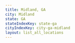 ```yaml
---
title: Midland, GA
city: Midland
state: GA
stateIndexKey: state-ga
cityIndexKey: city-ga-midland
layout: list_all_locations
---
```

